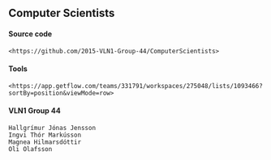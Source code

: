 ## Computer Scientists

#### Source code

	<https://github.com/2015-VLN1-Group-44/ComputerScientists>

#### Tools

	<https://app.getflow.com/teams/331791/workspaces/275048/lists/1093466?sortBy=position&viewMode=row>

#### VLN1 Group 44

	Hallgrímur Jónas Jensson
	Ingvi Thór Markússon
	Magnea Hilmarsdóttir
	Oli Olafsson

